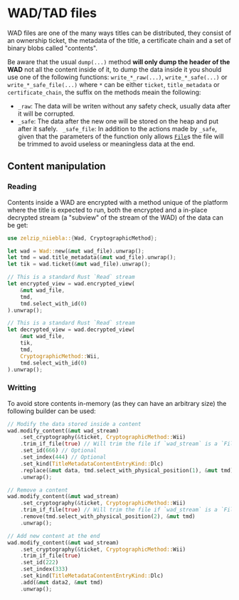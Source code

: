 # WAD/TAD files

 WAD files are one of the many ways titles can be distributed, they consist of an ownership ticket, the metadata of the title, a certificate chain and a set of binary blobs called "contents".

 Be aware that the usual `dump(...)` method **will only dump the header of the WAD** not all the content inside of it, to dump the data inside it you should use one of the following functions: `write_*_raw(...)`, `write_*_safe(...)` or `write_*_safe_file(...)` where `*` can be either `ticket`, `title_metadata` or `certificate_chain`, the suffix on the methods meain the following:
- `_raw`: The data will be writen without any safety check, usually data after it will be corrupted.
- `_safe`: The data after the new one will be stored on the heap and put after it safely.
` _safe_file`: In addition to the actions made by `_safe`, given that the parameters of the function only allows [`File`](https://doc.rust-lang.org/std/fs/struct.File.html)s the file will be trimmed to avoid useless or meaningless data at the end.

## Content manipulation
### Reading
Contents inside a WAD are encrypted with a method unique of the platform where the title is expected to run, both the encrypted and a in-place decrypted stream (a "subview" of the stream of the WAD) of the data can be get:
```rust
use zelzip_niiebla::{Wad, CryptographicMethod};

let wad = Wad::new(&mut wad_file).unwrap();
let tmd = wad.title_metadata(&mut wad_file).unwrap();
let tik = wad.ticket(&mut wad_file).unwrap();

// This is a standard Rust `Read` stream
let encrypted_view = wad.encrypted_view(
    &mut wad_file,
    tmd,
    tmd.select_with_id(0)
).unwrap();

// This is a standard Rust `Read` stream
let decrypted_view = wad.decrypted_view(
    &mut wad_file,
    tik,
    tmd,
    CryptographicMethod::Wii,
    tmd.select_with_id(0)
).unwrap();
```

### Writting
To avoid store contents in-memory (as they can have an arbitrary size) the following builder can be used:
```rust
// Modify the data stored inside a content
wad.modify_content(&mut wad_stream)
    .set_cryptography(&ticket, CryptographicMethod::Wii)
    .trim_if_file(true) // Will trim the file if `wad_stream` is a `File`.
    .set_id(666) // Optional
    .set_index(444) // Optional
    .set_kind(TitleMetadataContentEntryKind::Dlc)
    .replace(&mut data, tmd.select_with_physical_position(1), &mut tmd)
    .unwrap();

// Remove a content
wad.modify_content(&mut wad_stream)
    .set_cryptography(&ticket, CryptographicMethod::Wii)
    .trim_if_file(true) // Will trim the file if `wad_stream` is a `File`.
    .remove(tmd.select_with_physical_position(2), &mut tmd)
    .unwrap();

// Add new content at the end
wad.modify_content(&mut wad_stream)
    .set_cryptography(&ticket, CryptographicMethod::Wii)
    .trim_if_file(true)
    .set_id(222)
    .set_index(333)
    .set_kind(TitleMetadataContentEntryKind::Dlc)
    .add(&mut data2, &mut tmd)
    .unwrap();
```
